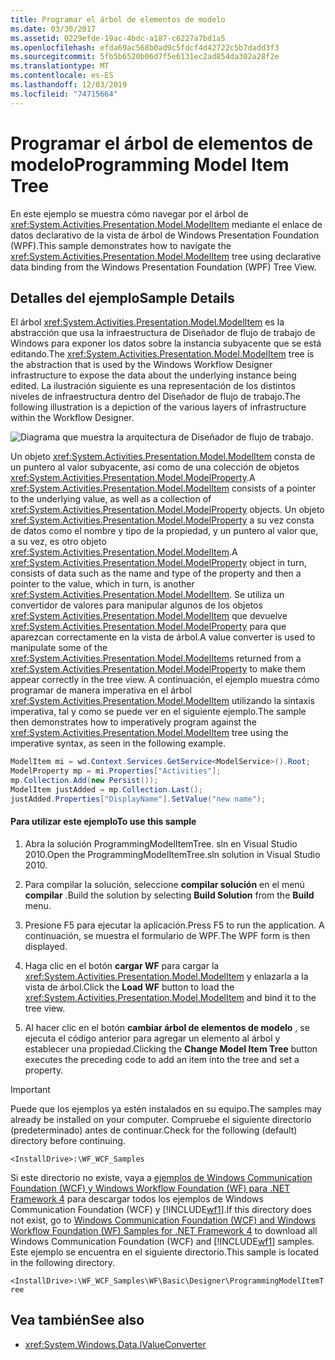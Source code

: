 ```yaml
---
title: Programar el árbol de elementos de modelo
ms.date: 03/30/2017
ms.assetid: 0229efde-19ac-4bdc-a187-c6227a7bd1a5
ms.openlocfilehash: efda69ac568b0ad9c5fdcf4d42722c5b7dadd3f3
ms.sourcegitcommit: 5fb5b6520b06d7f5e6131ec2ad854da302a28f2e
ms.translationtype: MT
ms.contentlocale: es-ES
ms.lasthandoff: 12/03/2019
ms.locfileid: "74715664"
---
```

# <a name="programming-model-item-tree"></a><span data-ttu-id="4ca87-102">Programar el árbol de elementos de modelo</span><span class="sxs-lookup"><span data-stu-id="4ca87-102">Programming Model Item Tree</span></span>
<span data-ttu-id="4ca87-103">En este ejemplo se muestra cómo navegar por el árbol de <xref:System.Activities.Presentation.Model.ModelItem> mediante el enlace de datos declarativo de la vista de árbol de Windows Presentation Foundation (WPF).</span><span class="sxs-lookup"><span data-stu-id="4ca87-103">This sample demonstrates how to navigate the <xref:System.Activities.Presentation.Model.ModelItem> tree using declarative data binding from the Windows Presentation Foundation (WPF) Tree View.</span></span>

## <a name="sample-details"></a><span data-ttu-id="4ca87-104">Detalles del ejemplo</span><span class="sxs-lookup"><span data-stu-id="4ca87-104">Sample Details</span></span>
 <span data-ttu-id="4ca87-105">El árbol <xref:System.Activities.Presentation.Model.ModelItem> es la abstracción que usa la infraestructura de Diseñador de flujo de trabajo de Windows para exponer los datos sobre la instancia subyacente que se está editando.</span><span class="sxs-lookup"><span data-stu-id="4ca87-105">The <xref:System.Activities.Presentation.Model.ModelItem> tree is the abstraction that is used by the Windows Workflow Designer infrastructure to expose the data about the underlying instance being edited.</span></span> <span data-ttu-id="4ca87-106">La ilustración siguiente es una representación de los distintos niveles de infraestructura dentro del Diseñador de flujo de trabajo.</span><span class="sxs-lookup"><span data-stu-id="4ca87-106">The following illustration is a depiction of the various layers of infrastructure within the Workflow Designer.</span></span>

 ![Diagrama que muestra la arquitectura de Diseñador de flujo de trabajo.](./media/programming-model-item-tree/workflow-designer-architecture.jpg)

 <span data-ttu-id="4ca87-108">Un objeto <xref:System.Activities.Presentation.Model.ModelItem> consta de un puntero al valor subyacente, así como de una colección de objetos <xref:System.Activities.Presentation.Model.ModelProperty>.</span><span class="sxs-lookup"><span data-stu-id="4ca87-108">A <xref:System.Activities.Presentation.Model.ModelItem> consists of a pointer to the underlying value, as well as a collection of <xref:System.Activities.Presentation.Model.ModelProperty> objects.</span></span> <span data-ttu-id="4ca87-109">Un objeto <xref:System.Activities.Presentation.Model.ModelProperty> a su vez consta de datos como el nombre y tipo de la propiedad, y un puntero al valor que, a su vez, es otro objeto <xref:System.Activities.Presentation.Model.ModelItem>.</span><span class="sxs-lookup"><span data-stu-id="4ca87-109">A <xref:System.Activities.Presentation.Model.ModelProperty> object in turn, consists of data such as the name and type of the property and then a pointer to the value, which in turn, is another <xref:System.Activities.Presentation.Model.ModelItem>.</span></span> <span data-ttu-id="4ca87-110">Se utiliza un convertidor de valores para manipular algunos de los objetos <xref:System.Activities.Presentation.Model.ModelItem> que devuelve <xref:System.Activities.Presentation.Model.ModelProperty> para que aparezcan correctamente en la vista de árbol.</span><span class="sxs-lookup"><span data-stu-id="4ca87-110">A value converter is used to manipulate some of the <xref:System.Activities.Presentation.Model.ModelItem>s returned from a <xref:System.Activities.Presentation.Model.ModelProperty> to make them appear correctly in the tree view.</span></span> <span data-ttu-id="4ca87-111">A continuación, el ejemplo muestra cómo programar de manera imperativa en el árbol <xref:System.Activities.Presentation.Model.ModelItem> utilizando la sintaxis imperativa, tal y como se puede ver en el siguiente ejemplo.</span><span class="sxs-lookup"><span data-stu-id="4ca87-111">The sample then demonstrates how to imperatively program against the <xref:System.Activities.Presentation.Model.ModelItem> tree using the imperative syntax, as seen in the following example.</span></span>

```csharp
ModelItem mi = wd.Context.Services.GetService<ModelService>().Root;
ModelProperty mp = mi.Properties["Activities"];
mp.Collection.Add(new Persist());
ModelItem justAdded = mp.Collection.Last();
justAdded.Properties["DisplayName"].SetValue("new name");
```

#### <a name="to-use-this-sample"></a><span data-ttu-id="4ca87-112">Para utilizar este ejemplo</span><span class="sxs-lookup"><span data-stu-id="4ca87-112">To use this sample</span></span>

1. <span data-ttu-id="4ca87-113">Abra la solución ProgrammingModelItemTree. sln en Visual Studio 2010.</span><span class="sxs-lookup"><span data-stu-id="4ca87-113">Open the ProgrammingModelItemTree.sln solution in Visual Studio 2010.</span></span>

2. <span data-ttu-id="4ca87-114">Para compilar la solución, seleccione **compilar solución** en el menú **compilar** .</span><span class="sxs-lookup"><span data-stu-id="4ca87-114">Build the solution by selecting **Build Solution** from the **Build** menu.</span></span>

3. <span data-ttu-id="4ca87-115">Presione F5 para ejecutar la aplicación.</span><span class="sxs-lookup"><span data-stu-id="4ca87-115">Press F5 to run the application.</span></span> <span data-ttu-id="4ca87-116">A continuación, se muestra el formulario de WPF.</span><span class="sxs-lookup"><span data-stu-id="4ca87-116">The WPF form is then displayed.</span></span>

4. <span data-ttu-id="4ca87-117">Haga clic en el botón **cargar WF** para cargar la <xref:System.Activities.Presentation.Model.ModelItem> y enlazarla a la vista de árbol.</span><span class="sxs-lookup"><span data-stu-id="4ca87-117">Click the **Load WF** button to load the <xref:System.Activities.Presentation.Model.ModelItem> and bind it to the tree view.</span></span>

5. <span data-ttu-id="4ca87-118">Al hacer clic en el botón **cambiar árbol de elementos de modelo** , se ejecuta el código anterior para agregar un elemento al árbol y establecer una propiedad.</span><span class="sxs-lookup"><span data-stu-id="4ca87-118">Clicking the **Change Model Item Tree** button executes the preceding code to add an item into the tree and set a property.</span></span>

> [!IMPORTANT]
> <span data-ttu-id="4ca87-119">Puede que los ejemplos ya estén instalados en su equipo.</span><span class="sxs-lookup"><span data-stu-id="4ca87-119">The samples may already be installed on your computer.</span></span> <span data-ttu-id="4ca87-120">Compruebe el siguiente directorio (predeterminado) antes de continuar.</span><span class="sxs-lookup"><span data-stu-id="4ca87-120">Check for the following (default) directory before continuing.</span></span>  
>   
> `<InstallDrive>:\WF_WCF_Samples`  
>   
> <span data-ttu-id="4ca87-121">Si este directorio no existe, vaya a [ejemplos de Windows Communication Foundation (WCF) y Windows Workflow Foundation (WF) para .NET Framework 4](https://www.microsoft.com/download/details.aspx?id=21459) para descargar todos los ejemplos de Windows Communication Foundation (WCF) y [!INCLUDE[wf1](../../../../includes/wf1-md.md)].</span><span class="sxs-lookup"><span data-stu-id="4ca87-121">If this directory does not exist, go to [Windows Communication Foundation (WCF) and Windows Workflow Foundation (WF) Samples for .NET Framework 4](https://www.microsoft.com/download/details.aspx?id=21459) to download all Windows Communication Foundation (WCF) and [!INCLUDE[wf1](../../../../includes/wf1-md.md)] samples.</span></span> <span data-ttu-id="4ca87-122">Este ejemplo se encuentra en el siguiente directorio.</span><span class="sxs-lookup"><span data-stu-id="4ca87-122">This sample is located in the following directory.</span></span>  
>   
> `<InstallDrive>:\WF_WCF_Samples\WF\Basic\Designer\ProgrammingModelItemTree`  
  
## <a name="see-also"></a><span data-ttu-id="4ca87-123">Vea también</span><span class="sxs-lookup"><span data-stu-id="4ca87-123">See also</span></span>

- <xref:System.Windows.Data.IValueConverter>
